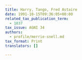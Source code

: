 ```yaml
---
title: Harry, Tango, Fred Astaire
date: 1991-10-15T09:36:05+00:00
related_tax_publication_term:
  - 1037
tax_issue: AGNI 34
authors:
  - profile/merrie-snell.md
tax_format: Print
translators: []

---
```

